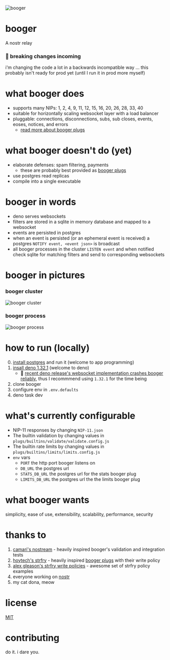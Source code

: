 ![booger](https://user-images.githubusercontent.com/34140557/220430971-3d7a0cc1-1fca-4f25-ba90-791cbedb9942.png)

# booger

A nostr relay

### 🚨 breaking changes incoming

i'm changing the code a lot in a backwards incompatible way ... this probably
isn't ready for prod yet (until I run it in prod more myself)

# what booger does

- supports many NIPs: 1, 2, 4, 9, 11, 12, 15, 16, 20, 26, 28, 33, 40
- suitable for horizontally scaling websocket layer with a load balancer
- pluggable: connections, disconnections, subs, sub closes, events, eoses,
  notices, and errors
  - [read more about booger plugs](/plugs/README.md)

# what booger doesn't do (yet)

- elaborate defenses: spam filtering, payments
  - these are probably best provided as [booger plugs](/plugs/README.md)
- use postgres read replicas
- compile into a single executable

# booger in words

- deno serves websockets
- filters are stored in a sqlite in memory database and mapped to a websocket
- events are persisted in postgres
- when an event is persisted (or an ephemeral event is received) a postgres
  `NOTIFY event, <event json>` is broadcast
- all booger processes in the cluster `LISTEN event` and when notified check
  sqlite for matching filters and send to corresponding websockets

# booger in pictures

### booger cluster

![booger cluster](https://user-images.githubusercontent.com/34140557/220431172-4876ed9d-77f2-471f-9152-75758ac76ed7.png)

### booger process

![booger process](https://user-images.githubusercontent.com/34140557/220431187-9ef249c2-30ba-45ab-a68c-1660b1f92ddc.png)

# how to run (locally)

0. [install postgres](https://www.postgresql.org/download/) and run it (welcome
   to app programming)
1. [insall deno 1.32.1](https://deno.land/) (welcome to deno)
   - 🚨
     [recent deno release's websocket implementation crashes booger reliably](https://github.com/denoland/deno/issues/17283),
     thus I recommmend using `1.32.1` for the time being
2. clone booger
3. configure env in `.env.defaults`
4. deno task dev

# what's currently configurable

- NIP-11 responses by changing `NIP-11.json`
- The builtin validation by changing values in
  `plugs/builtins/validate/validate.config.js`
- The builtin rate limits by changing values in
  `plugs/builtins/limits/limits.config.js`
- `env` vars
  - `PORT` the http port booger listens on
  - `DB_URL` the postgres url
  - `STATS_DB_URL` the postgres url for the stats booger plug
  - `LIMITS_DB_URL` the postgres url the the limits booger plug

# what booger wants

simplicity, ease of use, extensibility, scalability, performance, security

# thanks to

1. [camari's nostream](https://github.com/Cameri/nostream) - heavily inspired
   booger's validation and integration tests
2. [hoytech's strfry](https://github.com/hoytech/strfry) - heavily inspired
   [booger plugs](/plugs/README.md) with their write policy
3. [alex gleason's strfry write policies](https://gitlab.com/soapbox-pub/strfry-policies/-/tree/develop/src/policies) -
   awesome set of strfry policy examples
4. everyone working on [nostr](https://github.com/nostr-protocol/nips)
5. my cat dona, meow

# license

[MIT](https://choosealicense.com/licenses/mit/)

# contributing

do it. i dare you.
